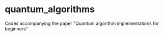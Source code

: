 # quantum_algorithms
Codes accompanying the paper "Quantum algorithm implementations for beginners" 
